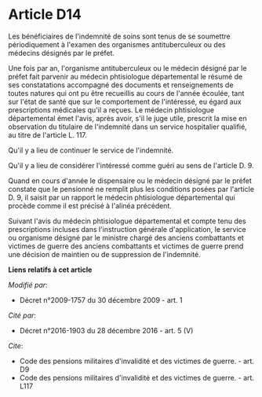 # Article D14

Les bénéficiaires de l'indemnité de soins sont tenus de se soumettre périodiquement à l'examen des organismes antituberculeux
ou des médecins désignés par le préfet. 

Une fois par an, l'organisme antituberculeux ou le médecin désigné par le préfet fait parvenir au médecin phtisiologue
départemental le résumé de ses constatations accompagné des documents et renseignements de toutes natures qui ont pu être
recueillis au cours de l'année écoulée, tant sur l'état de santé que sur le comportement de l'intéressé, eu égard aux
prescriptions médicales qu'il a reçues. Le médecin phtisiologue départemental émet l'avis, après avoir, s'il le juge utile,
prescrit la mise en observation du titulaire de l'indemnité dans un service hospitalier qualifié, au titre de l'article L.
117. 

Qu'il y a lieu de continuer le service de l'indemnité. 

Qu'il y a lieu de considérer l'intéressé comme guéri au sens de l'article D. 9. 

Quand en cours d'année le dispensaire ou le médecin désigné par le préfet constate que le pensionné ne remplit plus les
conditions posées par l'article D. 9, il saisit par un rapport le médecin phtisiologue départemental qui procède comme il est
précisé à l'alinéa précédent. 

Suivant l'avis du médecin phtisiologue départemental et compte tenu des prescriptions incluses dans l'instruction générale
d'application, le service ou organisme désigné par le ministre chargé des anciens combattants et victimes de guerre des
anciens combattants et victimes de guerre prend une décision de maintien ou de suppression de l'indemnité.

**Liens relatifs à cet article**

_Modifié par_:

  - Décret n°2009-1757 du 30 décembre 2009 - art. 1

_Cité par_:

  - Décret n°2016-1903 du 28 décembre 2016 - art. 5 (V)

_Cite_:

  - Code des pensions militaires d'invalidité et des victimes de guerre. - art. D9
  - Code des pensions militaires d'invalidité et des victimes de guerre. - art. L117
